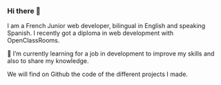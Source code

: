 ### Hi there 👋
I am a French Junior web developer, bilingual in English and speaking Spanish. 
I recently got a diploma in web development with OpenClassRooms.  

 🌱 I’m currently learning for a job in development to improve my skills and also to share my knowledge.  

We will find on Github the code of the different projects I made.
